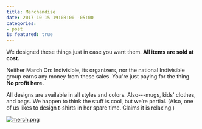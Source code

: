 ```yaml
---
title: Merchandise
date: 2017-10-15 19:08:00 -05:00
categories:
- post
is featured: true
---
```


We designed these things just in case you want them. **All items are sold at cost.**

Neither March On: Indivisible, its organizers, nor the national Indivisible group earns any money from these sales. You're just paying for the thing. **No profit here.**

All designs are available in all styles and colors. Also---mugs, kids' clothes, and bags. We happen to think the stuff is cool, but we’re partial. (Also, one of us likes to design t-shirts in her spare time. Claims it is relaxing.) 

[![merch.png](/uploads/merch.png)](https://www.redbubble.com/people/MarchOnKnoxCo/shop?asc=u)